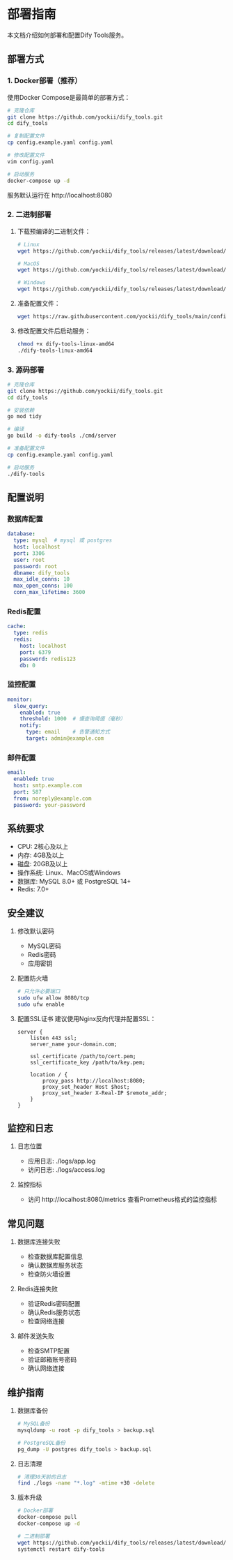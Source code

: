 # 部署指南

本文档介绍如何部署和配置Dify Tools服务。

## 部署方式

### 1. Docker部署（推荐）

使用Docker Compose是最简单的部署方式：

```bash
# 克隆仓库
git clone https://github.com/yockii/dify_tools.git
cd dify_tools

# 复制配置文件
cp config.example.yaml config.yaml

# 修改配置文件
vim config.yaml

# 启动服务
docker-compose up -d
```

服务默认运行在 http://localhost:8080

### 2. 二进制部署

1. 下载预编译的二进制文件：
   ```bash
   # Linux
   wget https://github.com/yockii/dify_tools/releases/latest/download/dify-tools-linux-amd64
   
   # MacOS
   wget https://github.com/yockii/dify_tools/releases/latest/download/dify-tools-darwin-amd64
   
   # Windows
   wget https://github.com/yockii/dify_tools/releases/latest/download/dify-tools-windows-amd64.exe
   ```

2. 准备配置文件：
   ```bash
   wget https://raw.githubusercontent.com/yockii/dify_tools/main/config.example.yaml -O config.yaml
   ```

3. 修改配置文件后启动服务：
   ```bash
   chmod +x dify-tools-linux-amd64
   ./dify-tools-linux-amd64
   ```

### 3. 源码部署

```bash
# 克隆仓库
git clone https://github.com/yockii/dify_tools.git
cd dify_tools

# 安装依赖
go mod tidy

# 编译
go build -o dify-tools ./cmd/server

# 准备配置文件
cp config.example.yaml config.yaml

# 启动服务
./dify-tools
```

## 配置说明

### 数据库配置

```yaml
database:
  type: mysql  # mysql 或 postgres
  host: localhost
  port: 3306
  user: root
  password: root
  dbname: dify_tools
  max_idle_conns: 10
  max_open_conns: 100
  conn_max_lifetime: 3600
```

### Redis配置

```yaml
cache:
  type: redis
  redis:
    host: localhost
    port: 6379
    password: redis123
    db: 0
```

### 监控配置

```yaml
monitor:
  slow_query:
    enabled: true
    threshold: 1000  # 慢查询阈值（毫秒）
    notify:
      type: email    # 告警通知方式
      target: admin@example.com
```

### 邮件配置

```yaml
email:
  enabled: true
  host: smtp.example.com
  port: 587
  from: noreply@example.com
  password: your-password
```

## 系统要求

- CPU: 2核心及以上
- 内存: 4GB及以上
- 磁盘: 20GB及以上
- 操作系统: Linux、MacOS或Windows
- 数据库: MySQL 8.0+ 或 PostgreSQL 14+
- Redis: 7.0+

## 安全建议

1. 修改默认密码
   - MySQL密码
   - Redis密码
   - 应用密钥

2. 配置防火墙
   ```bash
   # 只允许必要端口
   sudo ufw allow 8080/tcp
   sudo ufw enable
   ```

3. 配置SSL证书
   建议使用Nginx反向代理并配置SSL：

   ```nginx
   server {
       listen 443 ssl;
       server_name your-domain.com;

       ssl_certificate /path/to/cert.pem;
       ssl_certificate_key /path/to/key.pem;

       location / {
           proxy_pass http://localhost:8080;
           proxy_set_header Host $host;
           proxy_set_header X-Real-IP $remote_addr;
       }
   }
   ```

## 监控和日志

1. 日志位置
   - 应用日志: ./logs/app.log
   - 访问日志: ./logs/access.log

2. 监控指标
   - 访问 http://localhost:8080/metrics 查看Prometheus格式的监控指标

## 常见问题

1. 数据库连接失败
   - 检查数据库配置信息
   - 确认数据库服务状态
   - 检查防火墙设置

2. Redis连接失败
   - 验证Redis密码配置
   - 确认Redis服务状态
   - 检查网络连接

3. 邮件发送失败
   - 检查SMTP配置
   - 验证邮箱账号密码
   - 确认网络连接

## 维护指南

1. 数据库备份
   ```bash
   # MySQL备份
   mysqldump -u root -p dify_tools > backup.sql

   # PostgreSQL备份
   pg_dump -U postgres dify_tools > backup.sql
   ```

2. 日志清理
   ```bash
   # 清理30天前的日志
   find ./logs -name "*.log" -mtime +30 -delete
   ```

3. 版本升级
   ```bash
   # Docker部署
   docker-compose pull
   docker-compose up -d

   # 二进制部署
   wget https://github.com/yockii/dify_tools/releases/latest/download/dify-tools-linux-amd64
   systemctl restart dify-tools